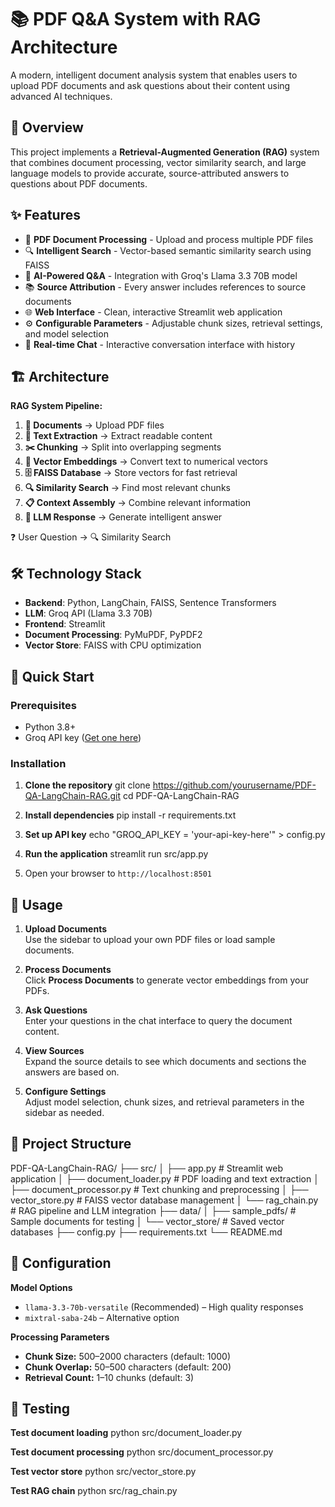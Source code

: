 # 📚 PDF Q&A System with RAG Architecture

A modern, intelligent document analysis system that enables users to upload PDF documents and ask questions about their content using advanced AI techniques.

## 🎯 Overview

This project implements a **Retrieval-Augmented Generation (RAG)** system that combines document processing, vector similarity search, and large language models to provide accurate, source-attributed answers to questions about PDF documents.

## ✨ Features

- 📄 **PDF Document Processing** - Upload and process multiple PDF files
- 🔍 **Intelligent Search** - Vector-based semantic similarity search using FAISS
- 🤖 **AI-Powered Q&A** - Integration with Groq's Llama 3.3 70B model
- 📚 **Source Attribution** - Every answer includes references to source documents
- 🌐 **Web Interface** - Clean, interactive Streamlit web application
- ⚙️ **Configurable Parameters** - Adjustable chunk sizes, retrieval settings, and model selection
- 💬 **Real-time Chat** - Interactive conversation interface with history

## 🏗️ Architecture

**RAG System Pipeline:**

1. **📁 Documents** → Upload PDF files
2. **📝 Text Extraction** → Extract readable content
3. **✂️ Chunking** → Split into overlapping segments
4. **🔢 Vector Embeddings** → Convert text to numerical vectors
5. **🗄️ FAISS Database** → Store vectors for fast retrieval
6. **🔍 Similarity Search** → Find most relevant chunks
7. **📋 Context Assembly** → Combine relevant information
8. **🤖 LLM Response** → Generate intelligent answer

❓ User Question → 🔍 Similarity Search

## 🛠️ Technology Stack

- **Backend**: Python, LangChain, FAISS, Sentence Transformers
- **LLM**: Groq API (Llama 3.3 70B)
- **Frontend**: Streamlit
- **Document Processing**: PyMuPDF, PyPDF2
- **Vector Store**: FAISS with CPU optimization

## 🚀 Quick Start

### Prerequisites

- Python 3.8+
- Groq API key ([Get one here](https://console.groq.com/))

### Installation

1. **Clone the repository**
   git clone https://github.com/yourusername/PDF-QA-LangChain-RAG.git
   cd PDF-QA-LangChain-RAG

2. **Install dependencies**
   pip install -r requirements.txt

3. **Set up API key**
    echo "GROQ_API_KEY = 'your-api-key-here'" > config.py

4. **Run the application**
    streamlit run src/app.py

5. Open your browser to `http://localhost:8501`

## 📖 Usage

1. **Upload Documents**  
    Use the sidebar to upload your own PDF files or load sample documents.

2. **Process Documents**  
    Click **Process Documents** to generate vector embeddings from your PDFs.

3. **Ask Questions**  
    Enter your questions in the chat interface to query the document content.

4. **View Sources**  
    Expand the source details to see which documents and sections the answers are based on.

5. **Configure Settings**  
    Adjust model selection, chunk sizes, and retrieval parameters in the sidebar as needed.

## 📂 Project Structure

PDF-QA-LangChain-RAG/
├── src/
│   ├── app.py                 # Streamlit web application
│   ├── document_loader.py     # PDF loading and text extraction
│   ├── document_processor.py  # Text chunking and preprocessing
│   ├── vector_store.py        # FAISS vector database management
│   └── rag_chain.py           # RAG pipeline and LLM integration
├── data/
│   ├── sample_pdfs/          # Sample documents for testing
│   └── vector_store/         # Saved vector databases
├── config.py
├── requirements.txt
└── README.md          

## 🔧 Configuration

**Model Options**
- `llama-3.3-70b-versatile` (Recommended) – High quality responses
- `mixtral-saba-24b` – Alternative option

**Processing Parameters**
- **Chunk Size:** 500–2000 characters (default: 1000)
- **Chunk Overlap:** 50–500 characters (default: 200)
- **Retrieval Count:** 1–10 chunks (default: 3)

## 🧪 Testing

**Test document loading**
python src/document_loader.py

**Test document processing**
python src/document_processor.py

**Test vector store**
python src/vector_store.py

**Test RAG chain**
python src/rag_chain.py
